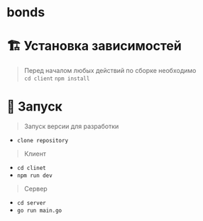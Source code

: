 # bonds

# :building_construction: Установка зависимостей
> Перед началом любых действий по сборке необходимо  
> `cd client`
> `npm install`

# :rocket: Запуск
> Запуск версии для разработки 
- `clone repository`
> Клиент
- `cd clinet`
- `npm run dev`
> Сервер
- `cd server`
- `go run main.go`
